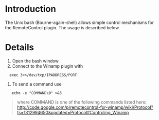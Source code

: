 # Introduction #

The Unix bash (Bourne-again-shell) allows simple control mechanisms for the RemoteControl plugin. The usage is described below.


# Details #

  1. Open the bash window
  1. Connect to the Winamp plugin with
```
  exec 3<>/dev/tcp/IPADDRESS/PORT
```
  1. To send a command use
```
   echo -e "COMMAND\0" >&3
```
> where COMMAND is one of the following commands listed here:
http://code.google.com/p/remotecontrol-for-winamp/wiki/Protocol?ts=1312994650&updated=Protocol#Controling_Winamp